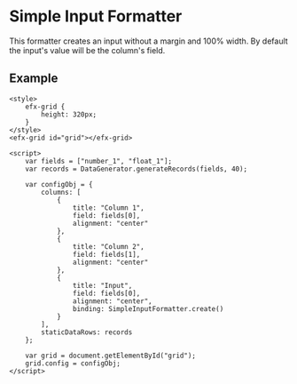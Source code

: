 # Simple Input Formatter

This formatter creates an input without a margin and 100% width. By default the input's value will be the column's field.

## Example

```live
<style>
	efx-grid {
		height: 320px;
	}
</style>
<efx-grid id="grid"></efx-grid>

<script>
	var fields = ["number_1", "float_1"];
	var records = DataGenerator.generateRecords(fields, 40);

	var configObj = {
		columns: [
			{ 
				title: "Column 1",
				field: fields[0],
				alignment: "center"
			},
			{ 
				title: "Column 2",
				field: fields[1],
				alignment: "center"
			},
			{ 
				title: "Input",
				field: fields[0],
				alignment: "center",
				binding: SimpleInputFormatter.create()
			}
		],
		staticDataRows: records
	};

	var grid = document.getElementById("grid");
	grid.config = configObj;
</script>
```
